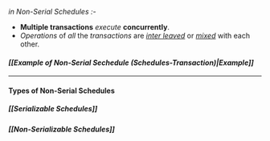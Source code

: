 *in Non-Serial Schedules :-*
- **Multiple transactions** *execute* **concurrently**.
- *Operations* of *all* the *transactions* are <u>*inter leaved*</u> or <u>*mixed*</u> with each other.
#### *[[Example of Non-Serial Sechedule (Schedules-Transaction)|Example]]*
---
#### Types of Non-Serial Schedules
##### *[[Serializable Schedules]]*
##### *[[Non-Serializable Schedules]]*




